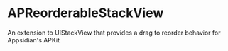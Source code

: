 # APReorderableStackView
An extension to UIStackView that provides a drag to reorder behavior for Appsidian's APKit

